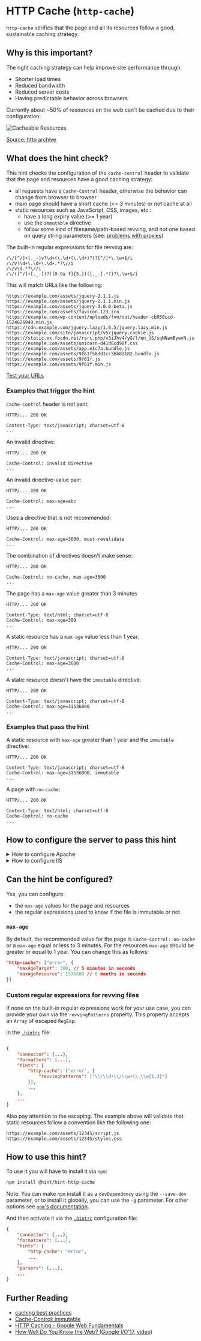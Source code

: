 # HTTP Cache (`http-cache`)

`http-cache` verifies that the page and all its resources follow a good,
sustainable caching strategy.

## Why is this important?

The right caching strategy can help improve site performance through:

* Shorter load times
* Reduced bandwidth
* Reduced server costs
* Having predictable behavior across browsers

Currently about ~50% of resources on the web can't be cached due to
their configuration:

![Cacheable Resources][maxage0 image]

[Source: http archive][maxage0]

## What does the hint check?

This hint checks the configuration of the `cache-control` header to
validate that the page and resources have a good caching strategy:

* all requests have a `Cache-Control` header, otherwise the behavior
  can change from browser to browser
* main page should have a short cache (<= 3 minutes) or not cache at all
* static resources such as JavaScript, CSS, images, etc.:
  * have a long expiry value (>= 1 year)
  * use the `immutable` directive
  * follow some kind of filename/path-based revving, and not
    one based on query string parameters (see: [problems with
    proxies][revving files])

The built-in regular expressions for file revving are:

```regexp
/\/[^/]+[._-]v?\d+(\.\d+(\.\d+)?)?[^/]*\.\w+$/i
/\/v?\d+\.\d+\.\d+.*?\//i
/\/v\d.*?\//i
/\/([^/]+[._-])?([0-9a-f]{5,})([._-].*?)?\.\w+$/i
```

This will match URLs like the following:

```text
https://example.com/assets/jquery-2.1.1.js
https://example.com/assets/jquery-2.1.1.min.js
https://example.com/assets/jquery-3.0.0-beta.js
https://example.com/assets/favicon.123.ico
https://example.com/wp-content/uploads/fvm/out/header-cb050ccd-1524626949.min.js
https://cdn.example.com/jquery.lazy/1.6.5/jquery.lazy.min.js
https://example.com/site/javascript/v5/jquery.cookie.js
https://static.xx.fbcdn.net/rsrc.php/v3iJhv4/yG/l/en_US/sqNNamBywvN.js
https://example.com/assets/unicorn-d41d8cd98f.css
https://example.com/assets/app.e1c7a.bundle.js
https://example.com/assets/9f61f58dd1cc3bb82182.bundle.js
https://example.com/assets/9f61f.js
https://example.com/assets/9f61f.min.js
```

[Test your URLs](https://regex101.com/r/KDPUtH/)

### Examples that **trigger** the hint

`Cache-Control` header is not sent:

```text
HTTP/... 200 OK

Content-Type: text/javascript; charset=utf-8
...
```

An invalid directive:

```text
HTTP/... 200 OK

Cache-Control: invalid directive
...
```

An invalid directive-value pair:

```text
HTTP/... 200 OK

Cache-Control: max-age=abc
...
```

Uses a directive that is not recommended:

```text
HTTP/... 200 OK

Cache-Control: max-age=3600, must-revalidate
...
```

The combination of directives doesn't make sense:

```text
HTTP/... 200 OK

Cache-Control: no-cache, max-age=3600
...
```

The page has a `max-age` value greater than 3 minutes

```text
HTTP/... 200 OK

Content-Type: text/html; charset=utf-8
Cache-Control: max-age=300
...
```

A static resource has a `max-age` value less than 1 year:

```text
HTTP/... 200 OK

Content-Type: text/javascript; charset=utf-8
Cache-Control: max-age=3600
...
```

A static resource doesn't have the `immutable` directive:

```text
HTTP/... 200 OK

Content-Type: text/javascript; charset=utf-8
Cache-Control: max-age=31536000
...
```

### Examples that **pass** the hint

A static resource with `max-age` greater than 1 year and the `immutable`
directive:

```text
HTTP/... 200 OK

Content-Type: text/javascript; charset=utf-8
Cache-Control: max-age=31536000, immutable
...
```

A page with `no-cache`:

```text
HTTP/... 200 OK

Content-Type: text/html; charset=utf-8
Cache-Control: no-cache
...
```

## How to configure the server to pass this hint

<!-- markdownlint-disable MD033 -->
<details><summary>How to configure Apache</summary>

Enabling Apache to automatically add the `Cache-Control` header
(as well as the equivalent `Expires` header) can be done using the
[`ExpiresActive` directive][expiresactive].

`Cache-Control` header's `max-age` values can be set using the
[`ExpiresDefault`][expiresdefault] and [`ExpiresByType`][expiresbytype]
directives. Other values such as `immutable` can be set using the
[`Header`][header directive] directive.

If you don't want to start from scratch, below is a generic starter
snippet that contains the necessary configurations to ensure that
commonly used file types are served with the appropriate `Cache-Control`
header, and thus, make your web site/app pass this hint.

Important notes:

* Do not use the following snippet if you are not doing filename revving.
* The following relies on Apache being configured to have the correct
  filename extensions to media types mappings (see Apache section from
  [`content-type` hint](content-type.md#how-to-configure-the-server-to-pass-this-hint)).

```apache
<IfModule mod_expires.c>

  # Automatically add the `Cache-Control` header (as well as the
  # equivalent `Expires` header).

    ExpiresActive on

  # By default, inform user agents to cache all resources for 1 year.

    ExpiresDefault                                   "access plus 1 year"


  # Overwrite the previous for file types whose content usually changes
  # very often, and thus, should not be cached for such a long period,
  # or at all.

    # AppCache manifest files

        ExpiresByType text/cache-manifest            "access plus 0 seconds"


    # /favicon.ico (cannot be renamed!)

        # [!] If you have access to the main Apache configuration
        #     file, you can match the root favicon exactly using the
        #     `<Location>` directive. The same cannot be done inside
        #     of a `.htaccess` file where only the `<Files>` directive
        #     can be used, reason why the best that can be done is match
        #     all files named `favicon.ico` (but that should work fine
        #     if filename/path based revving is used)
        #
        # See also: https://httpd.apache.org/docs/current/sections.html#file-and-web.

        <Files "favicon.ico">
            ExpiresByType image/x-icon               "access plus 1 hour"
        </Files>


    # Data interchange

        ExpiresByType application/atom+xml           "access plus 1 hour"
        ExpiresByType application/rdf+xml            "access plus 1 hour"
        ExpiresByType application/rss+xml            "access plus 1 hour"

        ExpiresByType application/json               "access plus 0 seconds"
        ExpiresByType application/ld+json            "access plus 0 seconds"
        ExpiresByType application/schema+json        "access plus 0 seconds"
        ExpiresByType application/vnd.geo+json       "access plus 0 seconds"
        ExpiresByType text/xml                       "access plus 0 seconds"


    # HTML

        ExpiresByType text/html                      "access plus 0 seconds"


    # - - - - - - - - - - - - - - - - - - - - - - - - - - - - - - - - -

    # Where needed add `immutable` value to the `Cache-Control` header

    <IfModule mod_headers.c>

        # Because `mod_headers` cannot match based on the content-type,
        # the following workaround needs to be done.

        # 1) Add the `immutable` value to the `Cache-Control` header
        #    to all resources.

        Header merge Cache-Control immutable

        # 2) Remove the value for all resources that shouldn't be have it.

        <FilesMatch "\.(appcache|cur|geojson|ico|json(ld)?|x?html?|topojson|xml)$">
            Header edit Cache-Control immutable ""
        </FilesMatch>

    </IfModule>

</IfModule>
```

Also note that:

* The above snippet works with Apache `v2.2.0+`, but you need to
  have [`mod_expires`][mod_expires] and [`mod_headers`][mod_headers]
  [enabled][how to enable apache modules]
  in order for it to take effect.

* If you have access to the [main Apache configuration file][main
  apache conf file] (usually called `httpd.conf`), you should add
  the logic in, for example, a [`<Directory>`][apache directory]
  section in that file. This is usually the recommended way as
  [using `.htaccess` files slows down][htaccess is slow] Apache!

  If you don't have access to the main configuration file (quite
  common with hosting services), add the snippets in a `.htaccess`
  file in the root of the web site/app.

</details>
<details><summary>How to configure IIS</summary>

You can enable the `Cache-Control` and/or `Expire` headers on IIS using
the [`<clientCache> element under <staticContent>`][clientcache iis].

`<clientCache>` will set the cache for all the configured static content
so you might want to use it in combination with the `<location>` element
and set different values depending on where the resources are in the file
system.

The following is an example that sets `cache-control: no-cache` for all
static resources and then overrides it for the files under the `static` folder
with `cache-control: max-age=31536000, immutable`:

```xml
<?xml version="1.0" encoding="utf-8"?>
<configuration>
    <system.webServer>
        <staticContent>
            <clientCache cacheControlMode="DisableCache" />
        </staticContent>
    </system.webServer>
    <location path="static">
        <system.webServer>
            <staticContent>
                <clientCache cacheControlMode="UseMaxAge" cacheControlMaxAge="365.00:00:00" cacheControlCustom="immutable" />
            </staticContent>
        </system.webServer>
    </location>
</configuration>
```

In the example above you want to have your JavaScript, CSS, images, etc.
under the `static` folder, and your HTML elesewhere. If your static
content is in another folder change the path of `<location path="static">`
to the right one.

Important notes:

* Do not use the above snippet if you are not doing filename revving.
* The above snippet works with IIS 7+.
* You should use the above snippet in the `web.config` of your
  application.

</details>

<!-- markdownlint-enable MD033 -->

## Can the hint be configured?

Yes, you can configure:

* the `max-age` values for the page and resources
* the regular expressions used to know if the file is immutable or not

### `max-age`

By default, the recommended value for the page is `Cache-Control: no-cache`
or a `max-age` equal or less to 3 minutes. For the resources `max-age` should
be greater or equal to 1 year. You can change this as follows:

```json
"http-cache": ["error", {
    "maxAgeTarget": 300, // 5 minutes in seconds
    "maxAgeResource": 1576800 // 6 months in seconds
}]
```

### Custom regular expressions for revving files

If none on the built-in regular expressions work for your use case, you
can provide your own via the `revvingPatterns` property. This property
accepts an `Array` of escaped `RegExp`:

in the [`.hintrc`][hintrc] file:

```json

{
    "connector": {...},
    "formatters": [...],
    "hints": {
        "http-cache": ["error", {
            "revvingPatterns": ["\\/\\d+\\/\\w+\\.\\w{1,3}"]
        }],
        ...
    },
    ...
}
```

Also pay attention to the escaping. The example above will validate
that static resources follow a convention like the following
one:

```text
https://example.com/assets/12345/script.js
https://example.com/assets/12345/styles.css
```

## How to use this hint?

To use it you will have to install it via `npm`:

```bash
npm install @hint/hint-http-cache
```

Note: You can make `npm` install it as a `devDependency` using the
`--save-dev` parameter, or to install it globally, you can use the
`-g` parameter. For other options see [`npm`'s
documentation](https://docs.npmjs.com/cli/install).

And then activate it via the [`.hintrc`][hintrc] configuration file:

```json
{
    "connector": {...},
    "formatters": [...],
    "hints": {
        "http-cache": "error",
        ...
    },
    "parsers": [...],
    ...
}
```

## Further Reading

* [caching best practices][caching best practices]
* [Cache-Control: immutable][cache-control immutable]
* [HTTP Caching - Google Web Fundamentals][google http caching]
* [How Well Do You Know the Web? (Google I/O'17, video)][how well you know the web]

<!-- Link labels: -->

[cache-control immutable]: https://bitsup.blogspot.ro/2016/05/cache-control-immutable.html
[caching best practices]: https://jakearchibald.com/2016/caching-best-practices/
[google http caching]: https://developers.google.com/web/fundamentals/performance/optimizing-content-efficiency/http-caching
[how well you know the web]: https://youtu.be/vAgKZoGIvqs?t=12m20s
[maxage0]: http://httparchive.org/about.php#maxage0
[maxage0 image]: https://chart.googleapis.com/chart?chd=t:-1%7C49,51,100,100,51,51,51,51,51,51,100,50,50,50,50,50,50,50,51,51,51,50,50,50&chxl=0:%7C+%7C12%2F16%7C+%7C1%2F17%7C+%7C2%2F17%7C+%7C3%2F17%7C+%7C4%2F17%7C+%7C5%2F17%7C+%7C6%2F17%7C+%7C7%2F17%7C+%7C8%2F17%7C+%7C9%2F17%7C+%7C10%2F17%7C+%7C11%2F17&chxt=x&chs=600x300&cht=lxy&chco=184852&chxs=0,676767,11.5,0,lt,676767&chxtc=0,8&chm=N**+%,184852,0,1::2,12,,h::8&chds=0,100,0,100&chts=184852,24&chtt=Cacheable+Resources&chls=2&chma=5,5,5,25
[revving files]: https://www.stevesouders.com/blog/2008/08/23/revving-filenames-dont-use-querystring/
[hintrc]: https://webhint.io/docs/user-guide/further-configuration/hintrc-formats/

<!-- Apache links -->

[apache directory]: https://httpd.apache.org/docs/current/mod/core.html#directory
[expiresactive]: https://httpd.apache.org/docs/current/mod/mod_expires.html#expiresactive
[expiresbytype]: https://httpd.apache.org/docs/current/mod/mod_expires.html#expiresbytype
[expiresdefault]: https://httpd.apache.org/docs/current/mod/mod_expires.html#expiresdefault
[header directive]: https://httpd.apache.org/docs/current/mod/mod_headers.html#header
[how to enable apache modules]: https://github.com/h5bp/server-configs-apache/wiki/How-to-enable-Apache-modules
[htaccess is slow]: https://httpd.apache.org/docs/current/howto/htaccess.html#when
[main apache conf file]: https://httpd.apache.org/docs/current/configuring.html#main
[mod_expires]: https://httpd.apache.org/docs/current/mod/mod_expires.html
[mod_headers]: https://httpd.apache.org/docs/current/mod/mod_headers.html

<!-- IIS links -->

[clientcache iis]: https://docs.microsoft.com/en-us/iis/configuration/system.webserver/staticcontent/clientcache
